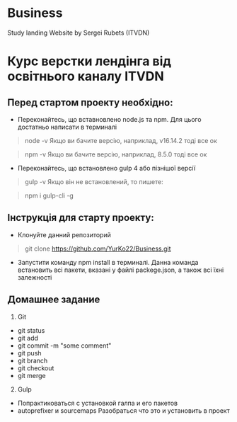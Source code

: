 # Business
Study landing Website by Sergei Rubets (ITVDN)
<!-- ------------------------------------------------------------ -->
# Курс верстки лендінга від освітнього каналу ITVDN

## Перед стартом проекту необхідно:

* Переконайтесь, що вставновлено node.js та npm. Для цього достатньо написати в терминалі 
> node -v
Якщо ви бачите версію, наприклад, v16.14.2 тоді все ок

> npm -v
Якщо ви бачите версію, наприклад, 8.5.0 тоді все ок

* Переконайтесь, що встановлено gulp 4 або пізнішої версії
> gulp -v
Якщо він не встановлений, то пишете:

> npm i gulp-cli -g

## Інструкція для старту проекту:
* Клонуйте данний репозиторий
> git clone https://github.com/YurKo22/Business.git 

* Запустити команду npm install в терминалі. Данна команда встановить всі пакети, вказані у файлі 
packege.json, а також всі їхні залежності


## Домашнее задание
1. Git
- git status
- git add
- git commit -m "some comment"
- git push
- git branch
- git checkout
- git merge

2. Gulp
- Попрактиковаться с установкой галпа и его пакетов
- autoprefixer и sourcemaps Разобраться что это и установить в проект
